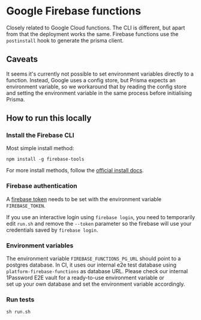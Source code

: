# Google Firebase functions

Closely related to Google Cloud functions. The CLI is different, but apart from that the deployment works the same. Firebase functions use the `postinstall` hook to generate the prisma client.

## Caveats

It seems it's currently not possible to set environment variables directly to a function. Instead, Google uses a config store, but Prisma expects an environment variable, so we workaround that by reading the config store and setting the environment variable in the same process before initialising Prisma.

## How to run this locally

### Install the Firebase CLI

Most simple install method:

```shell script
npm install -g firebase-tools
```

For more install methods, follow the [official install docs](https://firebase.google.com/docs/cli).

### Firebase authentication

A [firebase token](https://firebase.google.com/docs/cli#cli-ci-systems) needs to be set with the environment variable `FIREBASE_TOKEN`.

If you use an interactive login using `firebase login`, you need to temporarily edit `run.sh` and remove the `--token` parameter so the firebase will use your credentials saved by `firebase login`.

### Environment variables

The environment variable `FIREBASE_FUNCTIONS_PG_URL` should point to a postgres database.
In CI, it uses our internal e2e test database using `platform-firebase-functions` as database URL.
Please check our internal 1Password E2E vault for a ready-to-use environment variable or  
set up your own database and set the environment variable accordingly.

### Run tests

```shell script
sh run.sh
```
